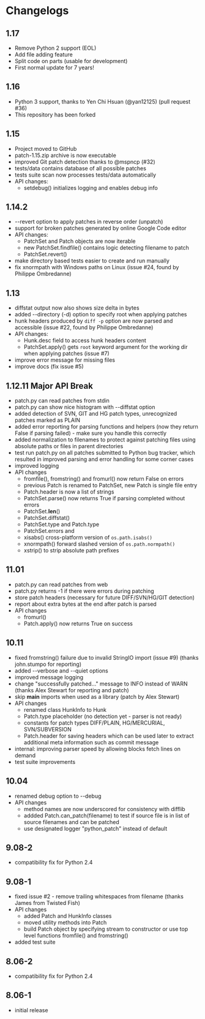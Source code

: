 # Changelogs

## 1.17

- Remove Python 2 support (EOL)
- Add file adding feature
- Split code on parts (usable for development)
- First normal update for 7 years!

## 1.16

- Python 3 support, thanks to Yen Chi Hsuan (@yan12125)
    (pull request #36)
- This repository has been forked

## 1.15

- Project moved to GitHub
- patch-1.15.zip archive is now executable
- improved Git patch detection thanks to @mspncp (#32)
- tests/data contains database of all possible patches
- tests suite scan now processes tests/data automatically
- API changes:
  - setdebug() initializes logging and enables debug info

## 1.14.2

- --revert option to apply patches in reverse order (unpatch)
- support for broken patches generated by online Google Code editor
- API changes:
  - PatchSet and Patch objects are now iterable
  - new PatchSet.findfile() contains logic detecting filename to patch
  - PatchSet.revert()
- make directory based tests easier to create and run manually
- fix xnormpath with Windows paths on Linux
     (issue #24, found by Philippe Ombredanne)

## 1.13

- diffstat output now also shows size delta in bytes
- added --directory (-d) option to specify root when applying patches
- hunk headers produced by `diff -p` option are now parsed and accessible
     (issue #22, found by Philippe Ombredanne)
- API changes:
  - Hunk.desc field to access hunk headers content
  - PatchSet.apply() gets `root` keyword argument for the working dir
       when applying patches (issue #7)
- improve error message for missing files
- improve docs (fix issue #5)

## 1.12.11  Major API Break

- patch.py can read patches from stdin
- patch.py can show nice histogram with --diffstat option
- added detection of SVN, GIT and HG patch types, unrecognized
     patches marked as PLAIN
- added error reporting for parsing functions and helpers (now they
     return False if parsing failed) - make sure you handle this correctly
- added normalization to filenames to protect against patching files
     using absolute paths or files in parent directories
- test run patch.py on all patches submitted to Python bug tracker, which
     resulted in improved parsing and error handling for some corner cases
- improved logging
- API changes
  - fromfile(), fromstring() and fromurl() now return False on errors
  - previous Patch is renamed to PatchSet, new Patch is single file entry
  - Patch.header is now a list of strings
  - PatchSet.parse() now returns True if parsing completed without errors
  - PatchSet.__len__()
  - PatchSet.diffstat()
  - PatchSet.type and Patch.type
  - PatchSet.errors and
  - xisabs() cross-platform version of `os.path.isabs()`
  - xnormpath() forward slashed version of `os.path.normpath()`
  - xstrip() to strip absolute path prefixes

## 11.01

- patch.py can read patches from web
- patch.py returns -1 if there were errors during patching
- store patch headers (necessary for future DIFF/SVN/HG/GIT detection)
- report about extra bytes at the end after patch is parsed
- API changes
  - fromurl()
  - Patch.apply() now returns True on success

## 10.11

- fixed fromstring() failure due to invalid StringIO import (issue #9)
     (thanks john.stumpo for reporting)
- added --verbose and --quiet options
- improved message logging
- change "successfully patched..." message to INFO instead of WARN
     (thanks Alex Stewart for reporting and patch)
- skip __main__ imports when used as a library (patch by Alex Stewart)
- API changes
  - renamed class HunkInfo to Hunk
  - Patch.type placeholder (no detection yet - parser is not ready)
  - constants for patch types DIFF/PLAIN, HG/MERCURIAL, SVN/SUBVERSION
  - Patch.header for saving headers which can be used later to extract
        additional meta information such as commit message
- internal: improving parser speed by allowing blocks fetch lines on
               demand
- test suite improvements

## 10.04

- renamed debug option to --debug
- API changes
  - method names are now underscored for consistency with difflib
  - addded Patch.can_patch(filename) to test if source file is in list
       of source filenames and can be patched
  - use designated logger "python_patch" instead of default

## 9.08-2

- compatibility fix for Python 2.4

## 9.08-1

- fixed issue #2 - remove trailing whitespaces from filename
     (thanks James from Twisted Fish)
- API changes
  - added Patch and HunkInfo classes
  - moved utility methods into Patch
  - build Patch object by specifying stream to constructor
       or use top level functions fromfile() and fromstring()
- added test suite

## 8.06-2

- compatibility fix for Python 2.4

## 8.06-1

- initial release
